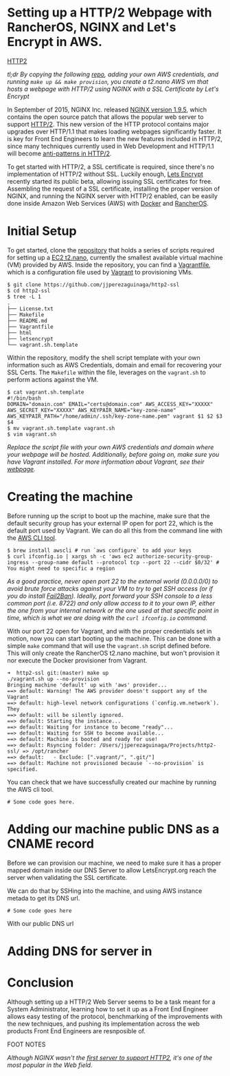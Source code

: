 # Setting up a HTTP/2 Webpage with RancherOS, NGINX and Let's Encrypt in AWS.

[HTTP2](https://assets.jjperezaguinaga.com/articles/v1/http2-rancheros-nginx-letsencrypt/RancherOS_HTTP2.jpg)

*tl;dr By copying the following [repo](https://github.com/jjperezaguinaga/http2-ssl), adding your own AWS credentials, and running `make up && make provision`, you create a t2.nano AWS vm that hosts a webpage with HTTP/2 using NGINX with a SSL Certificate by Let's Encrypt*

In September of 2015, NGINX Inc. released [NGINX version 1.9.5][NGINX], which contains the open source patch that allows the popular web server to support [HTTP/2][HTTP2-Slides]. This new version of the HTTP protocol contains major upgrades over HTTP/1.1 that makes loading webpages significantly faster. It is key for Front End Engineers to learn the new features included in HTTP/2, since many techniques currently used in Web Development and HTTP/1.1 will become [anti-patterns in HTTP/2][Cloudflare-WebDev].

To get started with HTTP/2, a SSL certificate is required, since there's no implementation of HTTP/2 without SSL. Luckily enough, [Lets Encrypt][LetsEncrypt] recently started its public beta, allowing issuing SSL certificates for free. Assembling the request of a SSL certificate, installing the proper version of NGINX, and running the NGINX server with HTTP/2 enabled, can be easily done inside Amazon Web Services (AWS) with [Docker][Docker] and [RancherOS][RancherOS].

# Initial Setup

To get started, clone the [repository](https://github.com/jjperezaguinaga/http2-ssl) that holds a series of scripts required for setting up a [EC2 t2.nano](https://aws.amazon.com/blogs/aws/ec2-update-t2-nano-instances-now-available/), currently the smallest available virtual machine (VM) provided by AWS. Inside the repository, you can find a [Vagrantfile](https://docs.vagrantup.com/v2/vagrantfile/), which is a configuration file used by [Vagrant](https://www.vagrantup.com/) to provisioning VMs.

```
$ git clone https://github.com/jjperezaguinaga/http2-ssl
$ cd http2-ssl
$ tree -L 1
.
├── License.txt
├── Makefile
├── README.md
├── Vagrantfile
├── html
├── letsencrypt
└── vagrant.sh.template
```

Within the repository, modify the shell script template with your own information such as AWS Credentials, domain and email for recovering your SSL Certs. The `Makefile` within the file, leverages on the `vagrant.sh` to perform actions against the VM.

```
$ cat vagrant.sh.template
#!/bin/bash
DOMAIN="domain.com" EMAIL="certs@domain.com" AWS_ACCESS_KEY="XXXXX" AWS_SECRET_KEY="XXXXX" AWS_KEYPAIR_NAME="key-zone-name" AWS_KEYPAIR_PATH="/home/admin/.ssh/key-zone-name.pem" vagrant $1 $2 $3 $4
$ mv vagrant.sh.template vagrant.sh
$ vim vagrant.sh
```
*Replace the script file with your own AWS credentials and domain where your webpage will be hosted. Additionally, before going on, make sure you have Vagrant installed. For more information about Vagrant, see their [webpage](https://www.vagrantup.com/).*

# Creating the machine

Before running up the script to boot up the machine, make sure that the default security group has your external IP open for port 22, which is the default port used by Vagrant. We can do all this from the command line with the [AWS CLI tool](http://docs.aws.amazon.com/cli/latest/reference/ec2/authorize-security-group-ingress.html).

```
$ brew install awscli # run `aws configure` to add your keys
$ curl ifconfig.io | xargs sh -c 'aws ec2 authorize-security-group-ingress --group-name default --protocol tcp --port 22 --cidr $0/32' # You might need to specific a region
```

*As a good practice, never open port 22 to the external world (0.0.0.0/0) to avoid brute force attacks against your VM to try to get SSH access (or if you do install [Fail2Ban](http://www.fail2ban.org/wiki/index.php/Main_Page)). Ideally, port forward your SSH console to a less common port (i.e. 8722) and only allow access to it to your own IP, either the one from your internal network or the one used at that specific point in time, which is what we are doing with the `curl ifconfig.io` command.*

With our port 22 open for Vagrant, and with the proper credentials set in motion, now you can start booting up the machine. This can be done with a simple `make` command that will  use the `vagrant.sh` script defined before. This will only create the RancherOS t2.nano machine, but won't provision it nor execute the Docker provisioner from Vagrant.

```
➜  http2-ssl git:(master) make up
./vagrant.sh up --no-provision
Bringing machine 'default' up with 'aws' provider...
==> default: Warning! The AWS provider doesn't support any of the Vagrant
==> default: high-level network configurations (`config.vm.network`). They
==> default: will be silently ignored.
==> default: Starting the instance...
==> default: Waiting for instance to become "ready"...
==> default: Waiting for SSH to become available...
==> default: Machine is booted and ready for use!
==> default: Rsyncing folder: /Users/jjperezaguinaga/Projects/http2-ssl/ => /opt/rancher
==> default:   - Exclude: [".vagrant/", ".git/"]
==> default: Machine not provisioned because `--no-provision` is specified.
```

You can check that we have successfully created our machine by running the AWS cli tool.

```
# Some code goes here.
```

# Adding our machine public DNS as a CNAME record

Before we can provision our machine, we need to make sure it has a proper mapped domain inside our DNS Server to allow LetsEncrypt.org reach the server when validating the SSL certificate.

We can do that by SSHing into the machine, and using AWS instance metada to get its DNS url.

```
# Some code goes here
```

With our public DNS url 



# Adding DNS for server in



# Conclusion

Although setting up a HTTP/2 Web Server seems to be a task meant for a System Administrator, learning how to set it up as a Front End Engineer allows easy testing of the protocol, benchmarking of the improvements with the new techniques, and pushing its implementation across the web products Front End Engineers are resnposible of.

FOOT NOTES

*Although NGINX wasn't the [first server to support HTTP2][HTTP2-Implementations], it's one of the most popular in the Web field.*


[NGINX]: https://www.nginx.com/blog/nginx-1-9-5/
[HTTP2-Slides]: https://docs.google.com/presentation/d/1r7QXGYOLCh4fcUq0jDdDwKJWNqWK1o4xMtYpKZCJYjM/present?slide=id.p19
[Cloudflare-HTTP2]: https://www.cloudflare.com/http2/what-is-http2/
[Cloudflare-WebDev]: https://blog.cloudflare.com/http-2-for-web-developers/
[Cloudflare-SPDY]: https://blog.cloudflare.com/introducing-http2/
[HTTP2-Book]: http://hpbn.co/http2
[HTTP2-Implementations]: https://github.com/http2/http2-spec/wiki/Implementations
[LetsEncrypt]: https://letsencrypt.org/
[LetsEncrypt-Repo]: https://github.com/letsencrypt/letsencrypt
[RancherOS]: http://rancher.com/rancher-os/
[Docker]: http://www.docker.io/



